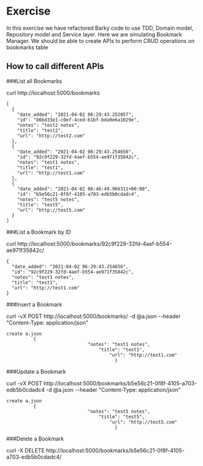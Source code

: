 # Exercise

In this exercise we have refactored Barky code to use TDD, Domain model, Repository model and Service layer.
Here we are simulating Bookmark Manager. We should be able to create APIs to perform CRUD operations on bookmarks table 

## How to call different APIs

###List all Bookmarks

curl http://localhost:5000/bookmarks

```
[
  {
    "date_added": "2021-04-02 06:29:43.252057",
    "id": "86bd33e1-c0ef-4ced-b1bf-bda9e6a1029e",
    "notes": "test2 notes",
    "title": "test2",
    "url": "http://test2.com"
  },
  {
    "date_added": "2021-04-02 06:29:43.254656",
    "id": "92c9f229-32fd-4aef-b554-ae971f35842c",
    "notes": "test1 notes",
    "title": "test1",
    "url": "http://test1.com"
  },
  {
    "date_added": "2021-04-02 06:46:49.966311+00:00",
    "id": "b5e56c21-0f8f-4105-a703-edb5b0cdadc4",
    "notes": "test5 notes",
    "title": "test5",
    "url": "http://test5.com"
  }
]

```

###List a Bookmark by ID 

curl http://localhost:5000/bookmarks/92c9f229-32fd-4aef-b554-ae971f35842c/

```
{
  "date_added": "2021-04-02 06:29:43.254656",
  "id": "92c9f229-32fd-4aef-b554-ae971f35842c",
  "notes": "test1 notes",
  "title": "test1",
  "url": "http://test1.com"
}

```




###Insert a Bookmark

curl -vX POST http://localhost:5000/bookmarks/ -d @a.json --header "Content-Type: application/json"


```
create a.json
          {
                              "notes": "test1 notes",
                                  "title": "test1",
                                      "url": "http://test1.com"
                                        }

```



###Update a Bookmark


curl -vX POST http://localhost:5000/bookmarks/b5e56c21-0f8f-4105-a703-edb5b0cdadc4 -d @a.json --header "Content-Type: application/json"


```
create a.json
          {
                              "notes": "test5 notes",
                                  "title": "test5",
                                      "url": "http://test5.com"
                                        }

```


###Delete a Bookmark

 curl -X DELETE http://localhost:5000/bookmarks/b5e56c21-0f8f-4105-a703-edb5b0cdadc4/
